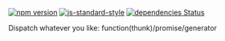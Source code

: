 [![npm version](https://badge.fury.io/js/redux-sane.svg)](http://badge.fury.io/js/redux-sane)
[![js-standard-style](https://img.shields.io/badge/code%20style-standard-brightgreen.svg)](http://standardjs.com/)
[![dependencies Status](https://david-dm.org/xiaody/redux-sane/status.svg)](https://david-dm.org/xiaody/redux-sane)

Dispatch whatever you like: function(thunk)/promise/generator
